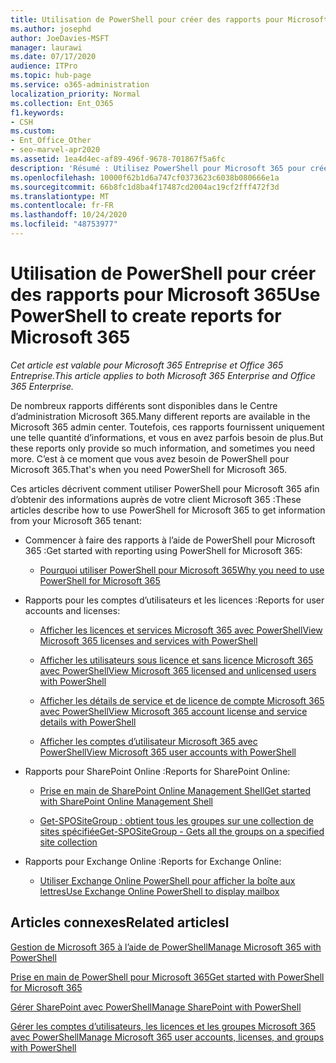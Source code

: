 ```yaml
---
title: Utilisation de PowerShell pour créer des rapports pour Microsoft 365
ms.author: josephd
author: JoeDavies-MSFT
manager: laurawi
ms.date: 07/17/2020
audience: ITPro
ms.topic: hub-page
ms.service: o365-administration
localization_priority: Normal
ms.collection: Ent_O365
f1.keywords:
- CSH
ms.custom:
- Ent_Office_Other
- seo-marvel-apr2020
ms.assetid: 1ea4d4ec-af89-496f-9678-701867f5a6fc
description: 'Résumé : Utilisez PowerShell pour Microsoft 365 pour créer des rapports que vous ne pouvez pas produire dans le Centre d’administration Microsoft 365.'
ms.openlocfilehash: 10000f62b1d6a747cf0373623c6038b080666e1a
ms.sourcegitcommit: 66b8fc1d8ba4f17487cd2004ac19cf2fff472f3d
ms.translationtype: MT
ms.contentlocale: fr-FR
ms.lasthandoff: 10/24/2020
ms.locfileid: "48753977"
---
```

# <a name="use-powershell-to-create-reports-for-microsoft-365"></a><span data-ttu-id="a8898-103">Utilisation de PowerShell pour créer des rapports pour Microsoft 365</span><span class="sxs-lookup"><span data-stu-id="a8898-103">Use PowerShell to create reports for Microsoft 365</span></span>

<span data-ttu-id="a8898-104">*Cet article est valable pour Microsoft 365 Entreprise et Office 365 Entreprise.*</span><span class="sxs-lookup"><span data-stu-id="a8898-104">*This article applies to both Microsoft 365 Enterprise and Office 365 Enterprise.*</span></span>

<span data-ttu-id="a8898-105">De nombreux rapports différents sont disponibles dans le Centre d’administration Microsoft 365.</span><span class="sxs-lookup"><span data-stu-id="a8898-105">Many different reports are available in the Microsoft 365 admin center.</span></span> <span data-ttu-id="a8898-106">Toutefois, ces rapports fournissent uniquement une telle quantité d’informations, et vous en avez parfois besoin de plus.</span><span class="sxs-lookup"><span data-stu-id="a8898-106">But these reports only provide so much information, and sometimes you need more.</span></span> <span data-ttu-id="a8898-107">C’est à ce moment que vous avez besoin de PowerShell pour Microsoft 365.</span><span class="sxs-lookup"><span data-stu-id="a8898-107">That's when you need PowerShell for Microsoft 365.</span></span>
  
<span data-ttu-id="a8898-108">Ces articles décrivent comment utiliser PowerShell pour Microsoft 365 afin d’obtenir des informations auprès de votre client Microsoft 365 :</span><span class="sxs-lookup"><span data-stu-id="a8898-108">These articles describe how to use PowerShell for Microsoft 365 to get information from your Microsoft 365 tenant:</span></span>
  
- <span data-ttu-id="a8898-109">Commencer à faire des rapports à l’aide de PowerShell pour Microsoft 365 :</span><span class="sxs-lookup"><span data-stu-id="a8898-109">Get started with reporting using PowerShell for Microsoft 365:</span></span>
    
  - [<span data-ttu-id="a8898-110">Pourquoi utiliser PowerShell pour Microsoft 365</span><span class="sxs-lookup"><span data-stu-id="a8898-110">Why you need to use PowerShell for Microsoft 365</span></span>](https://technet.microsoft.com/library/dn568034.aspx#reveal)
    
    
- <span data-ttu-id="a8898-111">Rapports pour les comptes d’utilisateurs et les licences :</span><span class="sxs-lookup"><span data-stu-id="a8898-111">Reports for user accounts and licenses:</span></span>
    
  - [<span data-ttu-id="a8898-112">Afficher les licences et services Microsoft 365 avec PowerShell</span><span class="sxs-lookup"><span data-stu-id="a8898-112">View Microsoft 365 licenses and services with PowerShell</span></span>](view-licenses-and-services-with-microsoft-365-powershell.md)
    
  - [<span data-ttu-id="a8898-113">Afficher les utilisateurs sous licence et sans licence Microsoft 365 avec PowerShell</span><span class="sxs-lookup"><span data-stu-id="a8898-113">View Microsoft 365 licensed and unlicensed users with PowerShell</span></span>](view-licensed-and-unlicensed-users-with-microsoft-365-powershell.md)
    
  - [<span data-ttu-id="a8898-114">Afficher les détails de service et de licence de compte Microsoft 365 avec PowerShell</span><span class="sxs-lookup"><span data-stu-id="a8898-114">View Microsoft 365 account license and service details with PowerShell</span></span>](view-account-license-and-service-details-with-microsoft-365-powershell.md)
    
  - [<span data-ttu-id="a8898-115">Afficher les comptes d’utilisateur Microsoft 365 avec PowerShell</span><span class="sxs-lookup"><span data-stu-id="a8898-115">View Microsoft 365 user accounts with PowerShell</span></span>](view-user-accounts-with-microsoft-365-powershell.md)
    
- <span data-ttu-id="a8898-116">Rapports pour SharePoint Online :</span><span class="sxs-lookup"><span data-stu-id="a8898-116">Reports for SharePoint Online:</span></span>
    
  - [<span data-ttu-id="a8898-117">Prise en main de SharePoint Online Management Shell</span><span class="sxs-lookup"><span data-stu-id="a8898-117">Get started with SharePoint Online Management Shell</span></span>](https://docs.microsoft.com/powershell/sharepoint/sharepoint-online/connect-sharepoint-online)
    
  - [<span data-ttu-id="a8898-118">Get-SPOSiteGroup : obtient tous les groupes sur une collection de sites spécifiée</span><span class="sxs-lookup"><span data-stu-id="a8898-118">Get-SPOSiteGroup - Gets all the groups on a specified site collection</span></span>](https://technet.microsoft.com/library/122f4099-c78d-4cce-bab0-4343b04596ae.aspx)
    
- <span data-ttu-id="a8898-119">Rapports pour Exchange Online :</span><span class="sxs-lookup"><span data-stu-id="a8898-119">Reports for Exchange Online:</span></span>
    
  - [<span data-ttu-id="a8898-120">Utiliser Exchange Online PowerShell pour afficher la boîte aux lettres</span><span class="sxs-lookup"><span data-stu-id="a8898-120">Use Exchange Online PowerShell to display mailbox</span></span>](https://technet.microsoft.com/library/13843002-56ca-4b75-81c5-84386522b01b.aspx)
    
    
## <a name="related-articlesl"></a><span data-ttu-id="a8898-121">Articles connexes</span><span class="sxs-lookup"><span data-stu-id="a8898-121">Related articlesl</span></span>

[<span data-ttu-id="a8898-122">Gestion de Microsoft 365 à l’aide de PowerShell</span><span class="sxs-lookup"><span data-stu-id="a8898-122">Manage Microsoft 365 with PowerShell</span></span>](manage-microsoft-365-with-microsoft-365-powershell.md)
  
[<span data-ttu-id="a8898-123">Prise en main de PowerShell pour Microsoft 365</span><span class="sxs-lookup"><span data-stu-id="a8898-123">Get started with PowerShell for Microsoft 365</span></span>](getting-started-with-microsoft-365-powershell.md)
  
[<span data-ttu-id="a8898-124">Gérer SharePoint avec PowerShell</span><span class="sxs-lookup"><span data-stu-id="a8898-124">Manage SharePoint with PowerShell</span></span>](manage-sharepoint-online-with-microsoft-365-powershell.md)
  
[<span data-ttu-id="a8898-125">Gérer les comptes d’utilisateurs, les licences et les groupes Microsoft 365 avec PowerShell</span><span class="sxs-lookup"><span data-stu-id="a8898-125">Manage Microsoft 365 user accounts, licenses, and groups with PowerShell</span></span>](manage-user-accounts-and-licenses-with-microsoft-365-powershell.md)
  